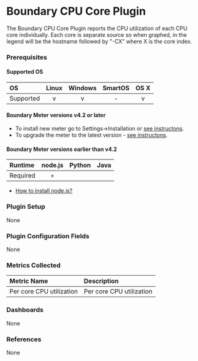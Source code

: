 # Boundary CPU Core Plugin

The Boundary CPU Core Plugin reports the CPU utilization of each CPU core individually. Each core is separate source so when graphed, in the legend will be the hostname followed by "-CX" where X is the core index.

### Prerequisites

#### Supported OS

|     OS    | Linux | Windows | SmartOS | OS X |
|:----------|:-----:|:-------:|:-------:|:----:|
| Supported |   v   |    v    |    -    |  v   |

#### Boundary Meter versions v4.2 or later

- To install new meter go to Settings->Installation or [see instructons](https://help.boundary.com/hc/en-us/sections/200634331-Installation).
- To upgrade the meter to the latest version - [see instructons](https://help.boundary.com/hc/en-us/articles/201573102-Upgrading-the-Boundary-Meter).

#### Boundary Meter versions earlier than v4.2

|  Runtime | node.js | Python | Java |
|:---------|:-------:|:------:|:----:|
| Required |    +    |        |      |

- [How to install node.js?](https://help.boundary.com/hc/articles/202360701)

### Plugin Setup

None

### Plugin Configuration Fields

None

### Metrics Collected

|Metric Name             |Description                                                   |
|:-----------------------|:-------------------------------------------------------------|
|Per core CPU utilization|Per core CPU utilization                                      |

### Dashboards

None

### References

None